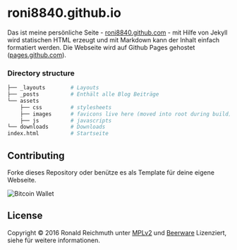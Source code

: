 # roni8840.github.io


Das ist meine persönliche Seite - [roni8840.github.com](https://roni8840.github.io) - mit Hilfe von Jekyll wird statischen HTML erzeugt und mit Markdown kann der Inhalt einfach formatiert werden. Die Webseite wird auf Github Pages gehostet ([pages.github.com](https://pages.github.com)).


### Directory structure

~~~bash
├── _layouts        # Layouts
├── _posts          # Enthält alle Blog Beiträge
└── assets
    ├── css         # stylesheets
    ├── images      # favicons live here (moved into root during build)
    ├── js          # javascripts
└── downloads       # Downloads
index.html          # Startseite  
~~~


## Contributing

Forke dieses Repository oder benütze es als Template für deine eigene Webseite.

![](https://roni8840.github.io/assets/images/bitcoin.png "Bitcoin Wallet")


## License

Copyright © 2016 Ronald Reichmuth unter [MPLv2](https://github.com/Roni8840/roni8840.github.io/blob/master/LICENSE.md) und [Beerware](https://github.com/Roni8840/roni8840.github.io/blob/master/beerware.md) Lizenziert, siehe  für weitere informationen.
